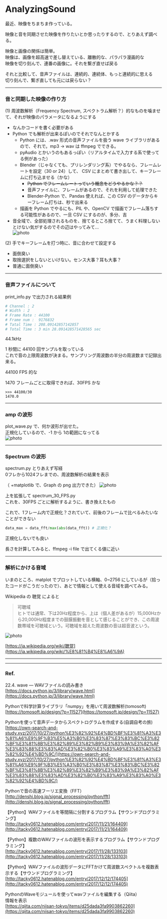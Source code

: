 # AnalyzingSound  


最近、映像をちまちま作っている。  

映像と音を同期させた映像を作りたいとか思ったりするので、とりあえず調べる。  

映像と画像の関係は簡単。  
映像は、画像を超高速で差し替えている、離散的な、パラパラ漫画的な  
映像を切り刻んで、連番の画像に。それを繋ぎ直せば戻る  

それと比較して、音声ファイルは、連続的、連続体、もっと連続的に思える  
切り刻んで、繋ぎ直しても元には戻らない？  


---  


### 音と同期した映像の作り方

(1) 周波数解析（Frequency Spectrum, スペクトラム解析？）的なものを噛ませて、それが映像のパラメータになるようにする  
- なんかコードを書く必要がある  
- Python でも解析が出来るぽいのでそれでなんとかする  
  - Python には、.wav 形式の音声ファイルを扱う wave ライブラリがあるので、それで。mp3 → wav は ffmpeg でできる。  
  - pyAudio とかいうのもあるっぽい（リアルタイムで入力する系で使ってる例があった）  
  - Blender（じゃなくても、プリレンダリング系）でやるなら、フレームレートを設定（30 or 24）して、 CSV にまとめて書き出して、キーフレームに打ち込ませる（かな）  
    - ~~Python でフレームレートっていう概念をどうやるかな？？~~
    - 音声ファイルに、フレームがあるので、それを利用して処理できた   
    - Blender-Python で、Pandas 使えれば、この CSV のデータからキーフレーム打ちは、秒で出来る   
  - 描画を Python でやるにも、PIL や、OpenCV で描画でフレーム落ちする可能性があるので、一旦 CSV にするのが、多分、吉  
- 音全域で、全部処理されるものを、捨てるところ捨てて、うまく料理しないとけない気がするのでその辺はやってみて...  
  ![photo](ex/Spectrum_ex.png)  


(2) 手でキーフレームを打つ時に、音に合わせて設定する  
- 面倒臭い  
- 取捨選択をしないといけない。センス大事？耳も大事？  
- 普通に面倒臭い  


---  


### 音声ファイルについて  

print_info.py で出力される結果例  

```python
# Channel : 2
# Width : 2
# Frame Rate : 44100
# Frame num :  9176832
# Tatal Time : 208.09142857142857
# Total Time : 3 min 28.091428571428565 sec
```

44.1kHz  

1 秒間に 44100 回サンプルを取っている  
これで音の上限周波数が決まる。サンプリング周波数の半分の周波数まで記録出来る。  

44100 FPS 的な  


1470 フレームごとに取得できれば、30FPS かな  
```pyton
>>> 44100/30
1470.0
```


---  


### amp の波形  

plot_wave.py で、何か波形が出せた。  
正規化しているので、-1 から 1の範囲になってる  
![photo](ex/plot_wave.png)  


---  


### Spectrum の波形

spectrum.py とりあえず写経  
0フレから1024フレまでの、周波数解析の結果を表示  

（ +matplotlib で、Graph の png 出力できた）
![photo](ex/Graph.png)  


上を拡張して spectrum_30_FPS.py  
これを、30FPS ごとに解析するように、書き換えたもの  

これで、1フレーム内で正規化？されていて、前後のフレームで比べるみたいなことができない  
```python
data_max = data_fft/max(abs(data_fft)) # 正規化？
```

正規化しないでも良い  


長さを計算してみると、ffmpeg -i file で出てくる値に近い


----  


### 解析にかける音域  

いまのところ、matplot でプロットしている横軸、0~2756 にしているが（拾ったコードがこうだったので）、あとで情報として使える音域を調べてみる。

Wikipedia の 聴覚 によると

>可聴域  
ヒトでは通常、下は20Hz程度から、上は（個人差があるが）15,000Hzから20,000Hz程度までの鼓膜振動を音として感じることができ、この周波数帯域を可聴域という。可聴域を超えた周波数の音は超音波という。  

![photo](ex/Hearing-Wiki.png)  

[https://ja.wikipedia.org/wiki/聴覚](https://ja.wikipedia.org/wiki/%E8%81%B4%E8%A6%9A)

---  

---  


### Ref.  


22.4. wave — WAVファイルの読み書き  
[https://docs.python.jp/3/library/wave.html](https://docs.python.jp/3/library/wave.html)  

Pythonで科学計算ライブラリ「numpy」を用いて周波数解析(tomosoft)  
[https://tomosoft.jp/design/?p=11527](https://tomosoft.jp/design/?p=11527)  

Pythonを使って音声データからスペクトログラムを作成する(自調自考の旅)  
[https://own-search-and-study.xyz/2017/10/27/python%E3%82%92%E4%BD%BF%E3%81%A3%E3%81%A6%E9%9F%B3%E5%A3%B0%E3%83%87%E3%83%BC%E3%82%BF%E3%81%8B%E3%82%89%E3%82%B9%E3%83%9A%E3%82%AF%E3%83%88%E3%83%AD%E3%82%B0%E3%83%A9%E3%83%A0%E3%82%92%E4%BD%9C/](https://own-search-and-study.xyz/2017/10/27/python%E3%82%92%E4%BD%BF%E3%81%A3%E3%81%A6%E9%9F%B3%E5%A3%B0%E3%83%87%E3%83%BC%E3%82%BF%E3%81%8B%E3%82%89%E3%82%B9%E3%83%9A%E3%82%AF%E3%83%88%E3%83%AD%E3%82%B0%E3%83%A9%E3%83%A0%E3%82%92%E4%BD%9C/)  

Pythonで音の高速フーリエ変換（FFT）  
[http://denshi.blog.jp/signal_processing/python/fft](http://denshi.blog.jp/signal_processing/python/fft)  

【Python】WAVファイルを等間隔に分割するプログラム【サウンドプログラミング】  
[http://tacky0612.hatenablog.com/entry/2017/11/21/164409](http://tacky0612.hatenablog.com/entry/2017/11/21/164409)  

【Python】複数のWAVファイルの波形を表示するプログラム【サウンドプログラミング】  
[http://tacky0612.hatenablog.com/entry/2017/11/28/133103](http://tacky0612.hatenablog.com/entry/2017/11/28/133103)

【Python】WAVファイルの波形データにFFTかけて周波数スペクトルを複数表示する【サウンドプログラミング】  
[http://tacky0612.hatenablog.com/entry/2017/12/12/174405](http://tacky0612.hatenablog.com/entry/2017/12/12/174405)  

PythonのWaveモジュールを使ってwavファイルを編集する（Qiita）  
情報を表示  
[https://qiita.com/niisan-tokyo/items/d25dada3fa9903862260](https://qiita.com/niisan-tokyo/items/d25dada3fa9903862260)  




